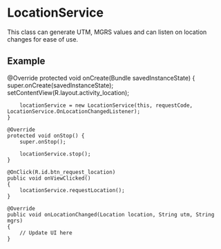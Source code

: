 # LocationService
This class can generate UTM, MGRS values and can listen on location changes for ease of use.

Example
-------
@Override
    protected void onCreate(Bundle savedInstanceState) {
        super.onCreate(savedInstanceState);
        setContentView(R.layout.activity_location);
        

        locationService = new LocationService(this, requestCode, LocationService.OnLocationChangedListener);
    }

    @Override
    protected void onStop() {
        super.onStop();

        locationService.stop();
    }

    @OnClick(R.id.btn_request_location)
    public void onViewClicked() 
    {
        locationService.requestLocation();
    }

    @Override
    public void onLocationChanged(Location location, String utm, String mgrs)
    {
        // Update UI here
    }
